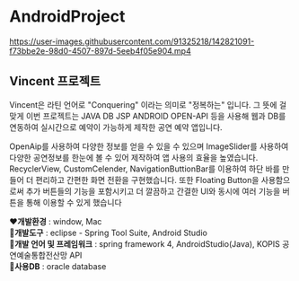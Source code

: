 # AndroidProject



https://user-images.githubusercontent.com/91325218/142821091-f73bbe2e-98d0-4507-897d-5eeb4f05e904.mp4

## Vincent 프로젝트
Vincent은 라틴 언어로 "Conquering" 이라는 의미로 "정복하는" 입니다.
그 뜻에 걸맞게 이번 프로젝트는 JAVA DB JSP ANDROID OPEN-API 등을 사용해 웹과 DB를 연동하여 실시간으로 예약이 가능하게 제작한 공연 예약 앱입니다.

OpenAip를 사용하여 다양한 정보를 얻을 수 있을 수 있으며 ImageSlider를 사용하여 다양한 공연정보를 한눈에 볼 수 있어 제작하여 앱 사용의 효율을 높였습니다. RecyclerView, CustomCelender, NavigationButtionBar를 이용하여 하단 바를 만들어 더 편리하고 간편한 화면 전환을 구현했습니다. 또한 Floating Button을 사용함으로써 추가 버튼들의 기능을 포함시키고 더 깔끔하고 간결한 UI와 동시에 여러 기능을 버튼을 통해 이용할 수 있게 했습니다


:heart:**개발환경** : window, Mac <br>
:orange_heart:**개발도구** : eclipse - Spring Tool Suite, Android Studio <br>
:yellow_heart:**개발 언어 및 프레임워크** : spring framework 4, AndroidStudio(Java), KOPIS 공연예술통합전산망 API <br>
:purple_heart:**사용DB** : oracle database 
